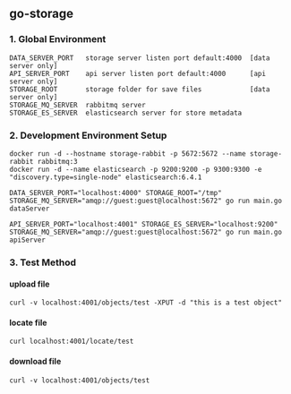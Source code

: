 ## go-storage

### 1. Global Environment

```
DATA_SERVER_PORT   storage server listen port default:4000  [data server only]
API_SERVER_PORT    api server listen port default:4000      [api server only]
STORAGE_ROOT       storage folder for save files            [data server only]
STORAGE_MQ_SERVER  rabbitmq server
STORAGE_ES_SERVER  elasticsearch server for store metadata
```

### 2. Development Environment Setup

```
docker run -d --hostname storage-rabbit -p 5672:5672 --name storage-rabbit rabbitmq:3
docker run -d --name elasticsearch -p 9200:9200 -p 9300:9300 -e "discovery.type=single-node" elasticsearch:6.4.1

DATA_SERVER_PORT="localhost:4000" STORAGE_ROOT="/tmp" STORAGE_MQ_SERVER="amqp://guest:guest@localhost:5672" go run main.go dataServer

API_SERVER_PORT="localhost:4001" STORAGE_ES_SERVER="localhost:9200" STORAGE_MQ_SERVER="amqp://guest:guest@localhost:5672" go run main.go apiServer
```

### 3. Test Method

#### upload file 

```
curl -v localhost:4001/objects/test -XPUT -d "this is a test object"
```

#### locate file 

```
curl localhost:4001/locate/test
```

#### download file

```
curl -v localhost:4001/objects/test
```
